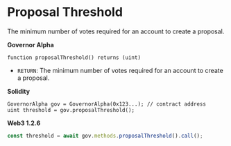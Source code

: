# Proposal Threshold

The minimum number of votes required for an account to create a proposal.

**Governor Alpha**

```text
function proposalThreshold() returns (uint)
```

* `RETURN`: The minimum number of votes required for an account to create a proposal.

**Solidity**

```text
GovernorAlpha gov = GovernorAlpha(0x123...); // contract address
uint threshold = gov.proposalThreshold();
```

**Web3 1.2.6**

```javascript
const threshold = await gov.methods.proposalThreshold().call();
```

